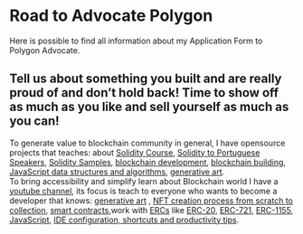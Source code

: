 # Road to Advocate Polygon
Here is possible to find all information about my Application Form to Polygon Advocate. 

## Tell us about something you built and are really proud of and don’t hold back! Time to show off as much as you like and sell yourself as much as you can!

To generate value to blockchain community in general, I have opensource projects that teaches: about [Solidity Course](https://github.com/juancolchete/SolidityCourse), [Solidity to Portuguese Speakers](https://github.com/juancolchete/BlockchainBR), [Solidity Samples](https://github.com/juancolchete/SoliditySamples), [blockchain development](https://github.com/juancolchete/BlockchainDeveloper), [blockchain building](https://github.com/juancolchete/BlockchainBuilder), [JavaScript data structures and algorithms](https://github.com/juancolchete/javascriptADS), [generative art](https://github.com/juancolchete/furnitureDegen).     
To bring accessibility and simplify learn about Blockchain world I have a [youtube channel](https://www.youtube.com/channel/UCgZB7eGBo6sKBwRfSzCQoJg), its focus is teach to everyone who wants to become a developer that knows: [generative art](https://www.youtube.com/playlist?list=PLbWtSW17vSe7XZpm6YCYlVk929Jvd4M96&index=1) , [NFT creation process from scratch to collection](https://www.youtube.com/playlist?list=PLbWtSW17vSe7cOVhuc60dtL49ZTdnUapp), [smart contracts](https://www.youtube.com/playlist?list=PLbWtSW17vSe7C6bKGt7_4nyhFkCEIOKQ1),work with [ERCs](https://www.youtube.com/playlist?list=PLbWtSW17vSe5fAdak7U1eo7nh2uFpyCZW) like [ERC-20](https://www.youtube.com/watch?v=ok47yukGLYQ&list=PLbWtSW17vSe5fAdak7U1eo7nh2uFpyCZW&index=1), [ERC-721](https://www.youtube.com/watch?v=5vkvKFDlZDk&list=PLbWtSW17vSe5fAdak7U1eo7nh2uFpyCZW&index=3), [ERC-1155](https://www.youtube.com/watch?v=YgdY1SH1yXs&list=PLbWtSW17vSe5fAdak7U1eo7nh2uFpyCZW&index=5), [JavaScript](https://www.youtube.com/playlist?list=PLbWtSW17vSe4ppzFhcxBJutuOQ-F8hJDh), [IDE configuration, shortcuts and productivity tips](https://www.youtube.com/playlist?list=PLbWtSW17vSe5cA8y2BVpGKxZIbqCEZoYP).